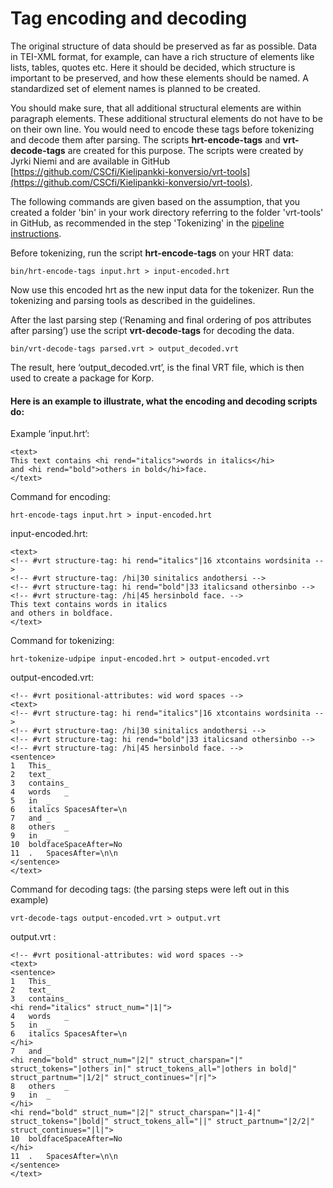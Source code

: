 # Tag encoding and decoding
The original structure of data should be preserved as far as possible. Data in TEI-XML format, for example, can have a rich structure of elements like lists, tables, quotes etc. Here it should be decided, which structure is important to be preserved, and how these elements should be named. A standardized set of element names is planned to be created. 

You should make sure, that all additional structural elements are within paragraph elements. These additional structural elements do not have to be on their own line. You would need to encode these tags before tokenizing and decode them after parsing. The scripts **hrt-encode-tags** and **vrt-decode-tags** are created for this purpose. The scripts were created by Jyrki Niemi and are available in GitHub [https://github.com/CSCfi/Kielipankki-konversio/vrt-tools](https://github.com/CSCfi/Kielipankki-konversio/vrt-tools).

The following commands are given based on the assumption, that you created a folder 'bin' in your work directory referring to the folder 'vrt-tools' in GitHub, as recommended in the step 'Tokenizing' in the [pipeline instructions](howto_pipeline_textkorpora_020919.md). 

Before tokenizing, run the script **hrt-encode-tags** on your HRT data:

    bin/hrt-encode-tags input.hrt > input-encoded.hrt

Now use this encoded hrt as the new input data for the tokenizer. Run the tokenizing and parsing tools as described in the guidelines.

After the last parsing step (‘Renaming and final ordering of pos attributes after parsing’) use the script **vrt-decode-tags** for decoding the data.

	bin/vrt-decode-tags parsed.vrt > output_decoded.vrt


The result, here ‘output_decoded.vrt’, is the final VRT file, which is then used to create a package for Korp.


#### Here is an example to illustrate, what the encoding and decoding scripts do:

Example ‘input.hrt’: 

    <text> 
    This text contains <hi rend="italics">words in italics</hi> 
    and <hi rend="bold">others in bold</hi>face. 
    </text> 

Command for encoding:

    hrt-encode-tags input.hrt > input-encoded.hrt 

input-encoded.hrt: 

    <text> 
    <!-- #vrt structure-tag: hi rend="italics"|16 xtcontains wordsinita --> 
    <!-- #vrt structure-tag: /hi|30 sinitalics andothersi --> 
    <!-- #vrt structure-tag: hi rend="bold"|33 italicsand othersinbo --> 
    <!-- #vrt structure-tag: /hi|45 hersinbold face. --> 
    This text contains words in italics 
    and others in boldface. 
    </text> 

Command for tokenizing:

    hrt-tokenize-udpipe input-encoded.hrt > output-encoded.vrt 

output-encoded.vrt:

    <!-- #vrt positional-attributes: wid word spaces --> 
    <text> 
    <!-- #vrt structure-tag: hi rend="italics"|16 xtcontains wordsinita --> 
    <!-- #vrt structure-tag: /hi|30 sinitalics andothersi --> 
    <!-- #vrt structure-tag: hi rend="bold"|33 italicsand othersinbo --> 
    <!-- #vrt structure-tag: /hi|45 hersinbold face. --> 
    <sentence> 
    1   This_ 
    2   text_ 
    3   contains_ 
    4   words   _ 
    5   in  _ 
    6   italics SpacesAfter=\n 
    7   and _ 
    8   others  _ 
    9   in  _ 
    10  boldfaceSpaceAfter=No 
    11  .   SpacesAfter=\n\n 
    </sentence> 
    </text> 

Command for decoding tags: 
(the parsing steps were left out in this example)

    vrt-decode-tags output-encoded.vrt > output.vrt 

output.vrt :

    <!-- #vrt positional-attributes: wid word spaces --> 
    <text> 
    <sentence> 
    1   This_ 
    2   text_ 
    3   contains_ 
    <hi rend="italics" struct_num="|1|"> 
    4   words   _ 
    5   in  _ 
    6   italics SpacesAfter=\n 
    </hi> 
    7   and _ 
    <hi rend="bold" struct_num="|2|" struct_charspan="|" struct_tokens="|others in|" struct_tokens_all="|others in bold|" struct_partnum="|1/2|" struct_continues="|r|"> 
    8   others  _ 
    9   in  _ 
    </hi> 
    <hi rend="bold" struct_num="|2|" struct_charspan="|1-4|" struct_tokens="|bold|" struct_tokens_all="||" struct_partnum="|2/2|" struct_continues="|l|"> 
    10  boldfaceSpaceAfter=No 
    </hi> 
    11  .   SpacesAfter=\n\n 
    </sentence> 
    </text>

